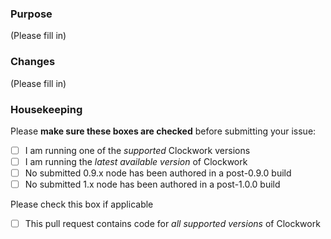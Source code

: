 ### Purpose
(Please fill in)

### Changes
(Please fill in)

### Housekeeping
Please **make sure these boxes are checked** before submitting your issue:
- [ ] I am running one of the *supported* Clockwork versions
- [ ] I am running the *latest available version* of Clockwork
- [ ] No submitted 0.9.x node has been authored in a post-0.9.0 build
- [ ] No submitted 1.x node has been authored in a post-1.0.0 build

Please check this box if applicable
- [ ] This pull request contains code for *all supported versions* of Clockwork